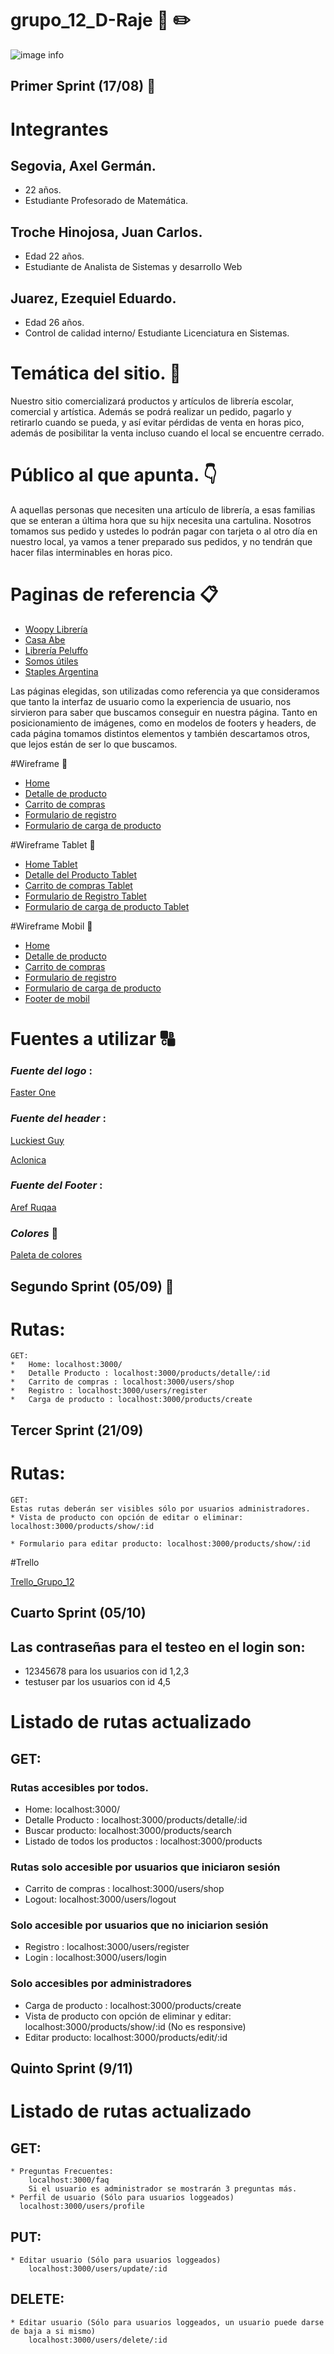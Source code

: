 # grupo_12_D-Raje :notebook: :pencil2:
![image info](./design/logo/D-RAJE%20-Logo-%20Negativo.jpg)

## Primer Sprint (17/08) :large_blue_circle: 
# Integrantes

 ## Segovia, Axel Germán.
   - 22 años.
   - Estudiante Profesorado de Matemática.

 ## Troche Hinojosa, Juan Carlos.
    
  - Edad 22 años.
  - Estudiante de Analista de Sistemas y desarrollo Web

 ## Juarez, Ezequiel Eduardo.
  - Edad 26 años.
  - Control de calidad interno/ Estudiante Licenciatura en Sistemas.

 # Temática del sitio. :email:
 Nuestro sitio comercializará productos y artículos de librería escolar, comercial y artística.
 Además se podrá realizar un pedido, pagarlo y retirarlo cuando se pueda, y así evitar pérdidas de venta en horas pico, además de posibilitar la venta incluso cuando el local se encuentre cerrado.

 # Público al que apunta. :point_down:
 A aquellas personas que necesiten una artículo de librería, a esas familias que se enteran a última hora que su hijx necesita una cartulina. Nosotros tomamos sus pedido y ustedes lo podrán pagar con tarjeta o al otro día en nuestro local, ya vamos a tener preparado sus pedidos, y no tendrán que hacer filas interminables en horas pico.

# Paginas de referencia  :clipboard:
* [Woopy Librería](https://www.woopylibreria.com.ar/)
* [Casa Abe](https://www.casaabe.com.ar/)
* [Librería Peluffo](https://libreriapeluffo.com.ar/home)
* [Somos útiles](https://www.somosutiles.com/)
* [Staples Argentina](https://www.staples.com.ar/default.asp)

Las páginas elegidas, son utilizadas como referencia ya que consideramos que tanto la interfaz de usuario como la experiencia de usuario, nos sirvieron para saber que buscamos conseguir en nuestra página. Tanto en posicionamiento de imágenes, como en modelos de footers y headers, de cada página tomamos distintos elementos y también descartamos otros, que lejos están de ser lo que buscamos.

#Wireframe :newspaper:
* [Home](https://github.com/ezzeguason/grupo_12_D-Raje/blob/master/wireframes/Home.png)
* [Detalle de producto](https://github.com/ezzeguason/grupo_12_D-Raje/blob/master/wireframes/Detalle_del_producto.png)
* [Carrito de compras](https://github.com/ezzeguason/grupo_12_D-Raje/blob/master/wireframes/Carrito.png)
* [Formulario de registro](https://github.com/ezzeguason/grupo_12_D-Raje/blob/master/wireframes/Registro.png)
* [Formulario de carga de producto](https://github.com/ezzeguason/grupo_12_D-Raje/blob/master/wireframes/Carga_de_Producto.png)

#Wireframe Tablet :newspaper:
* [Home Tablet](https://github.com/ezzeguason/grupo_12_D-Raje/blob/master/wireframes/Tablet/Home%20Tablet.png)
* [Detalle del Producto Tablet](https://github.com/ezzeguason/grupo_12_D-Raje/blob/master/wireframes/Tablet/Detalle%20de%20producto%20Tablet.png)
* [Carrito de compras Tablet](https://github.com/ezzeguason/grupo_12_D-Raje/blob/master/wireframes/Tablet/Carrito%20de%20compras%20Tablet.png)
* [Formulario de Registro Tablet](https://github.com/ezzeguason/grupo_12_D-Raje/blob/master/wireframes/Tablet/Formulario%20de%20Registro%20Tablet.png)
* [Formulario de carga de producto Tablet](https://github.com/ezzeguason/grupo_12_D-Raje/blob/master/wireframes/Tablet/Formulario%20de%20carga%20de%20producto%20Tablet.png)

#Wireframe Mobil :newspaper:
* [Home](https://github.com/ezzeguason/grupo_12_D-Raje/blob/master/wireframes/Home.png)
* [Detalle de producto](https://github.com/ezzeguason/grupo_12_D-Raje/blob/master/wireframes/Detalle_del_producto.png)
* [Carrito de compras](https://github.com/ezzeguason/grupo_12_D-Raje/blob/master/wireframes/Carrito.png)
* [Formulario de registro](https://github.com/ezzeguason/grupo_12_D-Raje/blob/master/wireframes/Registro.png)
* [Formulario de carga de producto](https://github.com/ezzeguason/grupo_12_D-Raje/blob/master/wireframes/Carga_de_Producto.png)
* [Footer de mobil](https://github.com/ezzeguason/grupo_12_D-Raje/blob/master/wireframes/Celular/Footer%20movil%20.png)

# Fuentes a utilizar :capital_abcd:

### _Fuente del logo_ :

[Faster One](https://fonts.google.com/specimen/Faster+One?query=faster+)

### _Fuente del header_ :

[Luckiest Guy](https://fonts.google.com/specimen/Luckiest+Guy?query=Luckiest+Guy)

[Aclonica](https://fonts.google.com/specimen/Aclonica?query=Aclonica+) 

### _Fuente del Footer_ :

[Aref Ruqaa](https://fonts.google.com/specimen/Aref+Ruqaa?preview.text=&preview.text_type=custom&subset=arabic&query=aref)

### _Colores_ :art:
[Paleta de colores](https://github.com/ezzeguason/grupo_12_D-Raje/blob/master/design/colors/Color%20Hunt%20Palette%20204627.png)

## Segundo Sprint (05/09) :large_blue_circle: 

# Rutas:
	GET:
	*	Home: localhost:3000/
	*	Detalle Producto : localhost:3000/products/detalle/:id
	*	Carrito de compras : localhost:3000/users/shop
	*	Registro : localhost:3000/users/register
	*	Carga de producto : localhost:3000/products/create

## Tercer Sprint (21/09)
# Rutas: 
	GET:
	Estas rutas deberán ser visibles sólo por usuarios administradores.
	* Vista de producto con opción de editar o eliminar:
	localhost:3000/products/show/:id

	* Formulario para editar producto: localhost:3000/products/show/:id


#Trello

[Trello_Grupo_12](https://trello.com/b/tax86dzo/proyecto-integrador-grupo-12)


## Cuarto Sprint (05/10)

## Las contraseñas para el testeo en el login son:

* 12345678 para los usuarios con id 1,2,3
* testuser par los usuarios con id 4,5
# Listado de rutas actualizado
## GET:
### Rutas accesibles por todos.
* Home: localhost:3000/
*	Detalle Producto : localhost:3000/products/detalle/:id
*   Buscar producto: localhost:3000/products/search
*   Listado de todos los productos : localhost:3000/products
### Rutas solo accesible por usuarios que iniciaron sesión
*  Carrito de compras : localhost:3000/users/shop 
*  Logout: localhost:3000/users/logout
### Solo accesible por usuarios que no iniciarion sesión
*	Registro : localhost:3000/users/register
*   Login : localhost:3000/users/login
### Solo accesibles por administradores
*	Carga de producto : localhost:3000/products/create
*	Vista de producto con opción de eliminar y editar: localhost:3000/products/show/:id (No es responsive)
* Editar producto: localhost:3000/products/edit/:id

## Quinto Sprint (9/11)
# Listado de rutas actualizado
## GET:
	* Preguntas Frecuentes:
		localhost:3000/faq
		Si el usuario es administrador se mostrarán 3 preguntas más.
	* Perfil de usuario (Sólo para usuarios loggeados)
      localhost:3000/users/profile
## PUT:	
	* Editar usuario (Sólo para usuarios loggeados)
		localhost:3000/users/update/:id
## DELETE:
	* Editar usuario (Sólo para usuarios loggeados, un usuario puede darse de baja a si mismo)
		localhost:3000/users/delete/:id


	